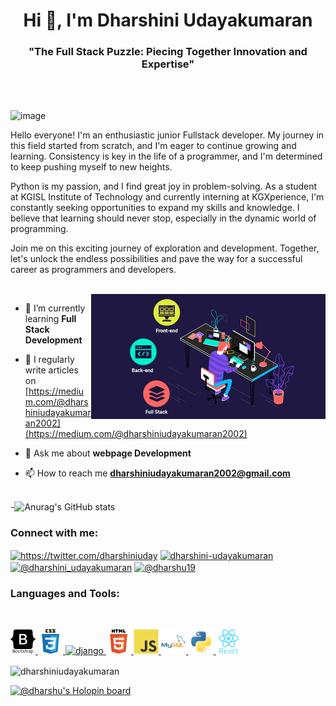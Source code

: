 
<h1 align="center">Hi 👋, I'm Dharshini Udayakumaran</h1>
<h3 align="center">"The Full Stack Puzzle: Piecing Together Innovation and Expertise"</h3><br><br>

![image](https://github.com/dharshu-19/dharshiniUdayakumaran/assets/96525555/ce654afd-0a6c-47c2-8f2c-c30710f1ce32)


<p>Hello everyone! I'm an enthusiastic junior Fullstack developer. My journey in this field started from scratch, and I'm eager to continue growing and learning. Consistency is key in the life of a programmer, and I'm determined to keep pushing myself to new heights.

Python is my passion, and I find great joy in problem-solving. As a student at KGISL Institute of Technology and currently interning at KGXperience, I'm constantly seeking opportunities to expand my skills and knowledge. I believe that learning should never stop, especially in the dynamic world of programming.

Join me on this exciting journey of exploration and development. Together, let's unlock the endless possibilities and pave the way for a successful career as programmers and developers.</p><br>
<IMG align="right"   height=200px  SRC="https://github.com/dharshu-19/dharshiniUdayakumaran/blob/main/full-stack-development.gif?raw=true">

- 🌱 I’m currently learning **Full Stack Development**

- 📝 I regularly write articles on [https://medium.com/@dharshiniudayakumaran2002](https://medium.com/@dharshiniudayakumaran2002)

- 💬 Ask me about **webpage Development**

- 📫 How to reach me **dharshiniudayakumaran2002@gmail.com**<br><br>



-![Anurag's GitHub stats](https://github-readme-stats.vercel.app/api?username=dharshu-19&show_icons=true&theme=radical)
<h3 align="left">Connect with me:</h3>
<p align="left">
<a href="https://twitter.com/https://twitter.com/dharshiniuday" target="blank"><img align="center" src="https://raw.githubusercontent.com/rahuldkjain/github-profile-readme-generator/master/src/images/icons/Social/twitter.svg" alt="https://twitter.com/dharshiniuday" height="30" width="40" /></a>
<a href="https://linkedin.com/in/dharshini-udayakumaran" target="blank"><img align="center" src="https://raw.githubusercontent.com/rahuldkjain/github-profile-readme-generator/master/src/images/icons/Social/linked-in-alt.svg" alt="dharshini-udayakumaran" height="30" width="40" /></a>
<a href="https://instagram.com/@dharshini_udayakumaran" target="blank"><img align="center" src="https://raw.githubusercontent.com/rahuldkjain/github-profile-readme-generator/master/src/images/icons/Social/instagram.svg" alt="@dharshini_udayakumaran" height="30" width="40" /></a>
<a href="https://www.codechef.com/users/@dharshu19" target="blank"><img align="center" src="https://cdn.jsdelivr.net/npm/simple-icons@3.1.0/icons/codechef.svg" alt="@dharshu19" height="30" width="40" /></a>
</p>

<h3 align="left">Languages and Tools:</h3><br>
<p align="left"> <a href="https://getbootstrap.com" target="_blank" rel="noreferrer"> <img src="https://raw.githubusercontent.com/devicons/devicon/master/icons/bootstrap/bootstrap-plain-wordmark.svg" alt="bootstrap" width="40" height="40"/> </a> <a href="https://www.w3schools.com/css/" target="_blank" rel="noreferrer"> <img src="https://raw.githubusercontent.com/devicons/devicon/master/icons/css3/css3-original-wordmark.svg" alt="css3" width="40" height="40"/> </a> <a href="https://www.djangoproject.com/" target="_blank" rel="noreferrer"> <img src="https://cdn.worldvectorlogo.com/logos/django.svg" alt="django" width="40" height="40"/> </a> <a href="https://www.w3.org/html/" target="_blank" rel="noreferrer"> <img src="https://raw.githubusercontent.com/devicons/devicon/master/icons/html5/html5-original-wordmark.svg" alt="html5" width="40" height="40"/> </a> <a href="https://developer.mozilla.org/en-US/docs/Web/JavaScript" target="_blank" rel="noreferrer"> <img src="https://raw.githubusercontent.com/devicons/devicon/master/icons/javascript/javascript-original.svg" alt="javascript" width="40" height="40"/> </a> <a href="https://www.mysql.com/" target="_blank" rel="noreferrer"> <img src="https://raw.githubusercontent.com/devicons/devicon/master/icons/mysql/mysql-original-wordmark.svg" alt="mysql" width="40" height="40"/> </a> <a href="https://www.python.org" target="_blank" rel="noreferrer"> <img src="https://raw.githubusercontent.com/devicons/devicon/master/icons/python/python-original.svg" alt="python" width="40" height="40"/> </a> <a href="https://reactjs.org/" target="_blank" rel="noreferrer"> <img src="https://raw.githubusercontent.com/devicons/devicon/master/icons/react/react-original-wordmark.svg" alt="react" width="40" height="40"/> </a> </p>


<p><img align="center" src="https://github-readme-streak-stats.herokuapp.com/?user=dharshu-19&" alt="dharshiniudayakumaran" /></p>



[![@dharshu's Holopin board](https://holopin.me/dharshu)](https://holopin.io/@dharshu)

